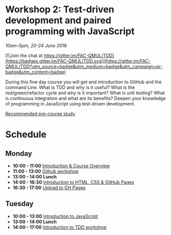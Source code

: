 # Workshop 2: Test-driven development and paired programming with JavaScript

*10am-5pm, 20-24 June 2016*
 
[![Join the chat at https://gitter.im/FAC-QMUL/TDD](https://badges.gitter.im/FAC-QMUL/TDD.svg)](https://gitter.im/FAC-QMUL/TDD?utm_source=badge&utm_medium=badge&utm_campaign=pr-badge&utm_content=badge)

During this five day course you will get and introduction to GitHub and the command Line. What is TDD and why is it useful? What is the red/green/refactor cycle and why is it important? What is unit testing? What is continuous integration and what are its benefits? Deepen your knowledge of programming in JavaScript using test-driven development.

[Recommended pre-course study](https://github.com/foundersandcoders/courses/blob/master/qmul.md)


# Schedule  
## Monday  
- **10:00 - 11:00** [Introduction & Course Overview](https://docs.google.com/presentation/d/1cp7-GmmI8k4YhciqDfgjn-IsJQd-lrPuXClR9CbUzdI/edit?pref=2&pli=1#slide=id.g135bbe45fb_0_2)
- **11:00 - 13:00** [Github workshop](https://github.com/FAC-QMUL/APIs/blob/master/GitWorkshop.pdf)
- **13:00 - 14:00 Lunch**  
- **14:00 - 16:30** [Introduction to HTML, CSS & GitHub Pages](https://docs.google.com/presentation/d/1ktT9JyoyMVY7Q5rCRlKyXqRjFb5f-w5R-nLaIuW0ZgU/edit?usp=sharing) 
- **16:30 - 17:00** [Upload to GH Pages](https://pages.github.com/)


## Tuesday  
- **10:00 - 13:00** [Introduction to JavaScript](https://docs.google.com/presentation/d/1NNVIEdNtfRocjIZ1fQC6fsCmHrUXeQGZow6HldzEzT8/edit#slide=id.g1461ece9d0_1_41) 
- **13:00 - 14:00 Lunch**  
- **14:00 - 17:00** [Introduction to TDD workshop](https://github.com/FAC-QMUL/TDD/blob/master/introduction-tdd-workshop.md)
